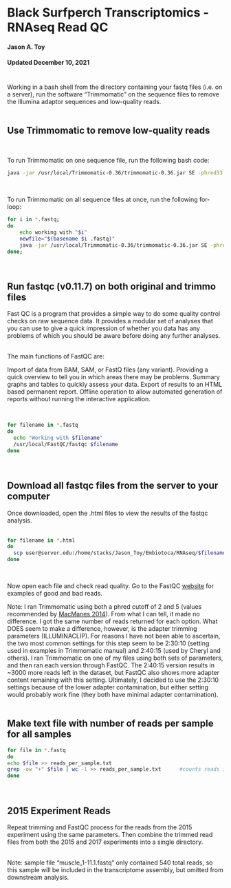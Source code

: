 # Black Surfperch Transcriptomics - RNAseq Read QC
#### Jason A. Toy
#### Updated December 10, 2021
#
###

Working in a bash shell from the directory containing your fastq files
(i.e. on a server), run the software “Trimmomatic” on the sequence files
to remove the Illumina adaptor sequences and low-quality reads.  
 

## Use Trimmomatic to remove low-quality reads  
 

To run Trimmomatic on one sequence file, run the following bash code:

``` bash
java -jar /usr/local/Trimmomatic-0.36/trimmomatic-0.36.jar SE -phred33 GBJT001A_S1_L005_R1_001.fastq GBJT001A_S1_L005_R1_001_trimmo.fastq ILLUMINACLIP:/usr/local/Trimmomatic-0.36/adapters/TruSeq3-SE.fa:2:30:10 LEADING:2 TRAILING:2 SLIDINGWINDOW:4:2 MINLEN:25
```

 

To run Trimmomatic on all sequence files at once, run the following
for-loop:

``` bash
for i in *.fastq;
do
    echo working with "$i"
    newfile="$(basename $i .fastq)"
    java -jar /usr/local/Trimmomatic-0.36/trimmomatic-0.36.jar SE -phred33 ${newfile}.fastq ${newfile}_trimmo.fastq ILLUMINACLIP:/usr/local/Trimmomatic-0.36/adapters/TruSeq3-SE.fa:2:30:10 LEADING:2 TRAILING:2 SLIDINGWINDOW:4:2 MINLEN:25
done;
```

 

## Run fastqc (v0.11.7) on both original and trimmo files  
Fast QC is a program that provides a simple way to do some quality
control checks on raw sequence data. It provides a modular set of
analyses that you can use to give a quick impression of whether you data
has any problems of which you should be aware before doing any further
analyses.  
 

The main functions of FastQC are:

Import of data from BAM, SAM, or FastQ files (any variant). Providing a
quick overview to tell you in which areas there may be problems. Summary
graphs and tables to quickly assess your data. Export of results to an
HTML based permanent report. Offline operation to allow automated
generation of reports without running the interactive application.

   

``` bash
for filename in *.fastq
do
  echo "Working with $filename"
  /usr/local/FastQC/fastqc $filename
done
```

 

## Download all fastqc files from the server to your computer  
Once downloaded, open the .html files to view the results of the fastqc
analysis.  
 

``` bash
for filename in *.html
do
  scp user@server.edu:/home/stacks/Jason_Toy/Embiotoca/RNAseq/$filename .
done
```

 

Now open each file and check read quality. Go to the FastQC
[website](https://www.bioinformatics.babraham.ac.uk/projects/fastqc/)
for examples of good and bad reads.

Note: I ran Trimmomatic using both a phred cutoff of 2 and 5 (values
recommended by [MacManes
2014](https://www.frontiersin.org/articles/10.3389/fgene.2014.00013/full)).
From what I can tell, it made no difference. I got the same number of
reads returned for each option. What DOES seem to make a difference,
however, is the adapter trimming parameters (ILLUMINACLIP). For reasons
I have not been able to ascertain, the two most common settings for this
step seem to be 2:30:10 (setting used in examples in Trimmomatic manual)
and 2:40:15 (used by Cheryl and others). I ran Trimmomatic on one of my
files using both sets of parameters, and then ran each version through
FastQC. The 2:40:15 version results in \~3000 more reads left in the
dataset, but FastQC also shows more adapter content remaining with this
setting. Ultimately, I decided to use the 2:30:10 settings because of
the lower adapter contamination, but either setting would probably work
fine (they both have minimal adapter contamination).  
 

## Make text file with number of reads per sample for all samples

``` bash
for file in *.fastq
do
echo $file >> reads_per_sample.txt
grep -ow "+" $file | wc -l >> reads_per_sample.txt      #counts reads in each file
done
```

 

## 2015 Experiment Reads

Repeat trimming and FastQC process for the reads from the 2015
experiment using the same parameters. Then combine the trimmed read
files from both the 2015 and 2017 experiments into a single directory.  
 

Note: sample file “muscle_1-11.1.fastq” only contained 540 total reads,
so this sample will be included in the transcriptome assembly, but
omitted from downstream analysis.
